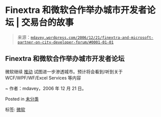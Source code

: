 <!--yml

类别: 未分类

日期：2024 年 05 月 18 日 06:17:46

-->

# Finextra 和微软合作举办城市开发者论坛 | 交易台的故事

> 来源：[`mdavey.wordpress.com/2006/12/21/finextra-and-microsoft-partner-on-city-developer-forum/#0001-01-01`](https://mdavey.wordpress.com/2006/12/21/finextra-and-microsoft-partner-on-city-developer-forum/#0001-01-01)

## Finextra 和微软合作举办城市开发者论坛

微软继续 [推动](http://www.finextra.com/fullstory.asp?id=16308) 试图进一步渗透城市。预计将会看到/听到关于 WCF/WPF/WF/Excel Services 等内容

~ 作者：mdavey，2006 年 12 月 21 日。

Posted in [未分类](https://mdavey.wordpress.com/category/uncategorized/)

标签: [微软](https://mdavey.wordpress.com/tag/microsoft/)
